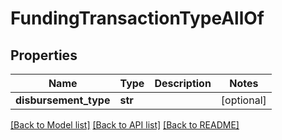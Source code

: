 # FundingTransactionTypeAllOf

## Properties
Name | Type | Description | Notes
------------ | ------------- | ------------- | -------------
**disbursement_type** | **str** |  | [optional] 

[[Back to Model list]](../README.md#documentation-for-models) [[Back to API list]](../README.md#documentation-for-api-endpoints) [[Back to README]](../README.md)


